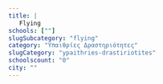 ```yaml
---
title: |
   Flying
schools: [""]
slugSubcategory: "flying"
category: "Υπαιθρίες Δραστηριότητες"
slugCategory: "ypaithries-drastiriotites"
schoolscount: "0"
city: ""
---
```


